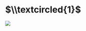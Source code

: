 # $\\textcircled{1}$

![](https://www.nta.go.jp/tmp/72026962-3226-4929-98d3-eed25e5ff989/images/437802af66d29cce1b7c7cc3d8127caf865c2f9c806f7a26e4514ae896bb5d8e.jpg)
